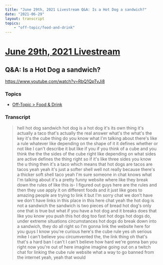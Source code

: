 ```yaml
---
title: "June 29th, 2021 Livestream Q&A: Is a Hot Dog a sandwich?"
date: "2021-06-29"
layout: transcript
topics:
    - "off-topic/food-and-drink"
---
```

# [June 29th, 2021 Livestream](../2021-06-29.md)
## Q&A: Is a Hot Dog a sandwich?
https://www.youtube.com/watch?v=RbQ1QpTvJi8

### Topics
* [Off-Topic > Food & Drink](../topics/off-topic/food-and-drink.md)

### Transcript

> hell hot dog sandwich hot dog is a hot dog it's its own thing it's actually a taco that's actually the real answer what's the what's the key it's the cube thing do you know what I'm talking about there's like a rule whatever like depending on the shape of it it defines whether or not like I can't describe it but like if you if you think of a cube and you think the the the sides of the cube right like depending on what sides are active defines the thing right so if it's like three sides you know the u thing then it's a taco which means that hot dogs are tacos are tacos yeah yeah it's just a softer shell well not really because there's a thicker soft shell taco yeah I'm sure someone in chat knows what I'm talking about it's a pretty funny website where like they break down the rules of like this is- I figured out guys here are the rules and then they use apply it on different foods and it just like goes to amazing people are trying to link it but I'm sorry chat we don't have we don't have links in this place in this here chat yeah the hot dog is not a sandwich the sandwich is two pieces of bread hot dog's only one that is true but what if you have a hot dog and it breaks does that like you know you push this hot dog too fast hot dogs hot dogs do, under extreme situations circumstances hot dogs do break down into a sandwich, they do all right so I'm gonna link the website here for you guys I know you're curious here's the cube rule yes oh serious mike I can't believe you circumvented the, the link thing oh that's that's a hard ban I can't I can't believe how hard we're gonna ban you right now you're out of here imagine imagine going out on a twitch chat for linking the cube rule website what a way to go banned from the internet yeah, yeah that would
